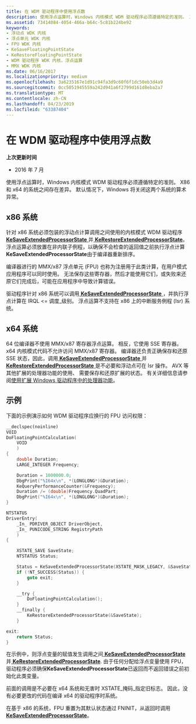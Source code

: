 ```yaml
---
title: 在 WDM 驱动程序中使用浮点数
description: 使用浮点运算时，Windows 内核模式 WDM 驱动程序必须遵循特定的准则。 X86 和 x64 的系统之间存在差异。 默认情况下，Windows 将关闭这两个系统的算术异常。
ms.assetid: 73414084-4054-466a-b64c-5c81b224be92
keywords:
- 浮动点 WDK 内核
- 浮点单元 WDK 内核
- FPU WDK 内核
- KeSaveFloatingPointState
- KeRestoreFloatingPointState
- WDM 驱动程序 WDK 内核，浮点运算
- MMX WDK 内核
ms.date: 06/16/2017
ms.localizationpriority: medium
ms.openlocfilehash: 3a6235167e1d91c94fa3d9c60f6f1dc50eb3d4a9
ms.sourcegitcommit: 0cc5051945559a242d941a6f2799d161d8eba2a7
ms.translationtype: MT
ms.contentlocale: zh-CN
ms.lasthandoff: 04/23/2019
ms.locfileid: "63387404"
---
```

# <a name="using-floating-point-in-a-wdm-driver"></a>在 WDM 驱动程序中使用浮点数


**上次更新时间**

-   2016 年 7 月

使用浮点运算时，Windows 内核模式 WDM 驱动程序必须遵循特定的准则。 X86 和 x64 的系统之间存在差异。 默认情况下，Windows 将关闭这两个系统的算术异常。

## <a name="x86-systems"></a>x86 系统


针对 x86 系统必须包装的浮动点计算调用之间使用的内核模式 WDM 驱动程序[ **KeSaveExtendedProcessorState** ](https://msdn.microsoft.com/library/windows/hardware/ff553238)并[ **KeRestoreExtendedProcessorState**](https://msdn.microsoft.com/library/windows/hardware/ff553182)。 浮点运算必须放置在非内联子例程，以确保不会检查的返回值之前执行浮点计算**KeSaveExtendedProcessorState**由于编译器重新排序。

编译器进行的 MMX/x87 浮点单元 (FPU) 也称为注册用于此类计算，在用户模式应用程序可以同时使用。 无法保存这些寄存器，然后才能使用它们，或失败来还原它们完成后，可能在应用程序中导致计算错误。

驱动程序针对 x86 系统可以调用[ **KeSaveExtendedProcessorState** ](https://msdn.microsoft.com/library/windows/hardware/ff553238) ，并执行浮点计算在 IRQL &lt;= 调度\_级别。 浮点运算不支持在 x86 上的中断服务例程 (Isr) 系统。

## <a name="x64-systems"></a>x64 系统


64 位编译器不使用 MMX/x87 寄存器浮点运算。 相反，它使用 SSE 寄存器。 x64 内核模式代码不允许访问 MMX/x87 寄存器。 编译器还负责正确保存和还原 SSE 状态，因此，调用[ **KeSaveExtendedProcessorState** ](https://msdn.microsoft.com/library/windows/hardware/ff553238)并[ **KeRestoreExtendedProcessorState** ](https://msdn.microsoft.com/library/windows/hardware/ff553182)是不必要和浮动点可在 Isr 操作。 AVX 等其他扩展的处理器功能的使用、 需要保存和还原扩展的状态。 有关详细信息请参阅[使用扩展 Windows 驱动程序中的处理器功能](floating-point-support-for-64-bit-drivers.md)。

## <a name="example"></a>示例


下面的示例演示如何 WDM 驱动程序应换行的 FPU 访问权限：

```cpp
__declspec(noinline)
VOID
DoFloatingPointCalculation(
    VOID
    )
{
    double Duration;
    LARGE_INTEGER Frequency;

    Duration = 1000000.0;
    DbgPrint("%I64x\n", *(LONGLONG*)&Duration);
    KeQueryPerformanceCounter(&Frequency);
    Duration /= (double)Frequency.QuadPart;
    DbgPrint("%I64x\n", *(LONGLONG*)&Duration);
}

NTSTATUS
DriverEntry(
    _In_ PDRIVER_OBJECT DriverObject,
    _In_ PUNICODE_STRING RegistryPath
    )
{

    XSTATE_SAVE SaveState;
    NTSTATUS Status;

    Status = KeSaveExtendedProcessorState(XSTATE_MASK_LEGACY, &SaveState);
    if (!NT_SUCCESS(Status)) {
        goto exit;
    }

    __try {
        DoFloatingPointCalculation();
    }
    __finally {
        KeRestoreExtendedProcessorState(&SaveState);
    }

exit:
    return Status;
}
```

在示例中，则浮点变量的赋值发生调用之间[ **KeSaveExtendedProcessorState** ](https://msdn.microsoft.com/library/windows/hardware/ff553238)并[ **KeRestoreExtendedProcessorState**](https://msdn.microsoft.com/library/windows/hardware/ff553182). 由于任何分配给浮点变量使用 FPU，驱动程序必须确保**KeSaveExtendedProcessorState**已返回而不返回错误之前初始化此类变量。

前面的调用是不必要在 x64 系统和无害时 XSTATE\_掩码\_指定旧标志。 因此，没有必要更改的代码在编译 x64 的驱动程序时系统。

在基于 x86 的系统，FPU 重置为其默认状态通过 FNINIT，从返回时调用[ **KeSaveExtendedProcessorState**](https://msdn.microsoft.com/library/windows/hardware/ff553238)。

 

 




